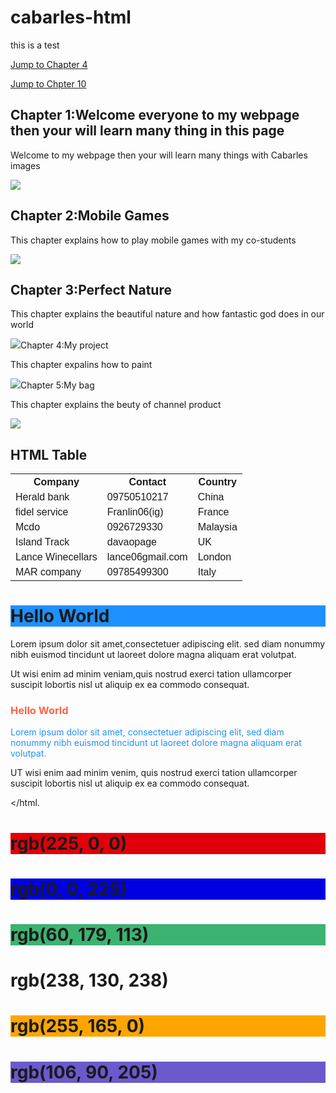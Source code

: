 # cabarles-html
this is a test


<!DOCTYPE html>
<html>
<body>

<p><a href="#C4">Jump to Chapter 4</a></p>
<p><a href="#C10">Jump to Chpter 10</a></p>

<h2>Chapter 1:Welcome everyone to my webpage then your will learn many thing in this page</h2>
<p>Welcome to my webpage then your will learn many things with Cabarles images</p>
<img src="welcome.jpg">

<h2>Chapter 2:Mobile Games</h2>
<p>This chapter explains how to play mobile games with my co-students</p>
<img src="ml.jpg">

<h2>Chapter 3:Perfect Nature</h2>
<p>This chapter explains the beautiful nature and how fantastic god does in our world</p>
<img src="3.jpg"

<h2 id="C4">Chapter 4:My project</h2>
<p>This chapter expalins how to paint</p>
<img src="art.jpg"

<h2>Chapter 5:My bag</h2>
<p>This chapter explains the beuty of channel product </p>
<img src="bag.jpg"

<!DOCTYPE html>
<html>
<head>
<style>
table {
 font-family: arial, samns-serif;
 border-collapse: collapse;
 width: 100%;
}

td,th {
 border:1px solid #dddddd;
 text-align: left;
 padding: 8px;
}

tr:nth-child(even) {
 background-color: #dddddd;
}
</style>
</head>
<body>

<h2>HTML Table</h2>

<table>
 <tr>
  <th>Company</th>
  <th>Contact</th>
  <th>Country</th>
 </tr>
 <tr>

  <td>Herald bank</td>
  <td>09750510217</td>
  <td>China</td>
 </tr>
 <tr>
  <td>fidel service</td>
  <td>Franlin06(ig)</td>
  <td>France</td>
 </tr>
 <tr>
  <td>Mcdo</td>
  <td>0926729330</td>
  <td>Malaysia</td>
 </tr>
 <tr>
  <td>Island Track</td>
  <td>davaopage</td>
  <td>UK</td>
 </tr>
 <tr>
  <td>Lance Winecellars</td>
  <td>lance06gmail.com</td>
  <td>London</td>
 </tr>
 <tr>
  <td>MAR company</td>
  <td>09785499300</td>
  <td>Italy</td>
 </tr>
</table>

</body>
</html>

<!DOCTYPE html>

<html>

<body>

<h1 style="background-color:DodgerBlue;">Hello World</h1>



<p style="background-color:Tomato;">

Lorem ipsum dolor sit amet,consectetuer
adipiscing elit. sed diam nonummy nibh
euismod tincidunt ut laoreet dolore magna
aliquam erat volutpat.

Ut wisi enim ad minim veniam,quis nostrud 
exerci tation ullamcorper suscipit lobortis nisl ut
aliquip ex ea commodo consequat.

</p>



</body>

</html>



<!DOCTYPE html>

<html>

<body>



<h3 style="color:Tomato;">Hello World</h3>



<p style="color:DodgerBlue;">Lorem ipsum 
dolor sit amet, consectetuer adipiscing elit, sed
diam nonummy nibh euismod tincidunt ut
laoreet dolore magna aliquam erat
volutpat.</p>

<p style="color:MeduimSeaGreen;">UT wisi 
enim aad minim venim, quis nostrud exerci
tation ullamcorper suscipit lobortis nisl ut
aliquip ex ea commodo consequat.</p>



</body>

</html.

<!DOCTYPE html>

<html>

<body>



<h1 style="background-color:rgb(225, 0,
9);">rgb(225, 0, 0)</h1>

<h1 style="background-color:rgb(0, 0,
225);">rgb(0, 0, 225)</h1>

<h1 style="background-color:rgb(60, 179,
113);">rgb(60, 179, 113)</h1>

<h1 style="background-color:rgb (238, 130,
238);">rgb(238, 130, 238)</h1>

<h1 style="background-color:rgb(255, 165, 
0);">rgb(255, 165, 0)</h1>

<h1 style="background-color:rgb(106, 90,
205);">rgb(106, 90, 205)</h1>

</body>

</html>
